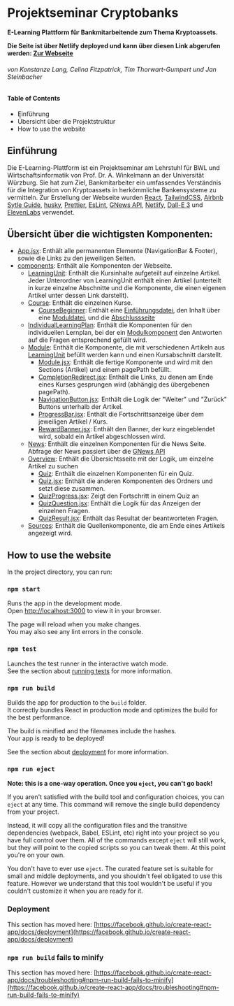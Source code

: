 # Projektseminar Cryptobanks

**E-Learning Plattform für Bankmitarbeitende zum Thema Kryptoassets.**

**Die Seite ist über Netlify deployed und kann über diesen Link abgerufen werden: [Zur Webseite](https://bucolic-stardust-2f7b6f.netlify.app)**

###### von Konstanze Lang, Celina Fitzpatrick, Tim Thorwart-Gumpert und Jan Steinbacher


#### Table of Contents
- Einführung
- Übersicht über die Projektstruktur
- How to use the website





## Einführung
Die E-Learning-Plattform ist ein Projektseminar am Lehrstuhl für BWL und Wirtschaftsinformatik von Prof. Dr. A. Winkelmann an der Universität Würzburg. Sie hat zum Ziel, Bankmitarbeiter ein umfassendes Verständnis für die Integration von Kryptoassets in herkömmliche Bankensysteme zu vermitteln. 
Zur Erstellung der Webseite wurden [React](https://react.dev), [TailwindCSS](https://tailwindcss.com), [Airbnb Sytle Guide](https://airbnb.io/javascript/react/), [husky](https://typicode.github.io/husky/), [Prettier](https://prettier.io), [EsLint](https://eslint.org), [GNews API](https://gnews.io), [Netlify](https://www.netlify.com), [Dall-E 3](https://openai.com/dall-e-3) und [ElevenLabs](https://elevenlabs.io) verwendet.

## Übersicht über die wichtigsten Komponenten:

- [App.jsx](src/App.jsx): Enthält alle permanenten Elemente (NavigationBar & Footer), sowie die Links zu den jeweiligen Seiten.
- [components](src/components): Enthält alle Komponenten der Webseite.
  - [LearningUnit](src/components/LearningUnit): Enthält die Kursinhalte aufgeteilt auf einzelne Artikel. Jeder Unterordner von LearningUnit enthält einen Artikel (unterteilt in kurze     einzelne Abschnitte und die Komponente, die einen eigenen Artikel unter dessen Link darstellt).
  - [Course](src/components/Course): Enthält die einzelnen Kurse.
    - [CourseBeginner](src/components/Course/CourseBeginner): Enthält eine [Einführungsdatei](src/components/Course/CourseBeginner/CourseBeginnerIntroduction.jsx), den Inhalt über           eine [Moduldatei](src/components/Course/CourseBeginner/CourseBeginnerModule.jsx), und die [Abschlussseite](src/components/Course/CourseBeginner/CourseBeginnerEnd.jsx)
  - [IndividualLearningPlan](src/components/IndividualLearningPlan): Enthält die Komponenten für den individuellen Lernplan, bei der ein [Modulkomponent](src/components/Module) den        Antworten auf die Fragen entsprechend gefüllt wird.
  - [Module](src/components/Module): Enthält die Komponente, die mit verschiedenen Artikeln aus [LearningUnit](src/components/LearningUnit) befüllt werden kann und einen Kursabschnitt     darstellt.
    - [Module.jsx](src/components/Module.jsx): Enthält die fertige Komponente und wird mit den Sections (Artikel) und einem pagePath befüllt.
    - [CompletionRedirect.jsx](src/components/CompletionRedirect.jsx): Enthält die Links, zu denen am Ende eines Kurses gesprungen wird (abhängig des übergebenen pagePath).
    - [NavigationButton.jsx](src/components/NavigationButton.jsx): Enthält die Logik der "Weiter" und "Zurück" Buttons unterhalb der Artikel.
    - [ProgressBar.jsx](src/components/ProgressBar.jsx): Enthält die Fortschrittsanzeige über dem jeweiligen Artikel / Kurs.
    - [RewardBanner.jsx](src/components/RewardBanner.jsx): Enthält den Banner, der kurz eingeblendet wird, sobald ein Artikel abgeschlossen wird.
  - [News](src/components/News): Enthält die einzelnen Komponenten für die News Seite. Abfrage der News passiert über die [GNews API](https://gnews.io)
  - [Overview](src/components/Overview): Enthält die Übersichtsseite mit der Logik, um einzelne Artikel zu suchen
    - [Quiz](src/components/Quiz): Enthält die einzelnen Komponenten für ein Quiz. 
    - [Quiz.jsx](src/components/Quiz/Quiz.jsx): Enthält die anderen Komponenten des Ordners und setzt diese zusammen.
    - [QuizProgress.jsx](src/components/Quiz/QuizProgress.jsx): Zeigt den Fortschritt in einem Quiz an
    - [QuizQuestion.jsx](src/components/Quiz/QuizQuestion.jsx): Enthält die Logik für das Anzeigen der einzelnen Fragen.
    - [QuizResult.jsx](src/components/Quiz/QuizResult.jsx): Enthält das Resultat der beantworteten Fragen.
  - [Sources](src/components/Sources): Enthält die Quellenkomponente, die am Ende eines Artikels angezeigt wird.




## How to use the website

In the project directory, you can run:

### `npm start`

Runs the app in the development mode.\
Open [http://localhost:3000](http://localhost:3000) to view it in your browser.

The page will reload when you make changes.\
You may also see any lint errors in the console.

### `npm test`

Launches the test runner in the interactive watch mode.\
See the section about [running tests](https://facebook.github.io/create-react-app/docs/running-tests) for more information.

### `npm run build`

Builds the app for production to the `build` folder.\
It correctly bundles React in production mode and optimizes the build for the best performance.

The build is minified and the filenames include the hashes.\
Your app is ready to be deployed!

See the section about [deployment](https://facebook.github.io/create-react-app/docs/deployment) for more information.

### `npm run eject`

**Note: this is a one-way operation. Once you `eject`, you can't go back!**

If you aren't satisfied with the build tool and configuration choices, you can `eject` at any time. This command will remove the single build dependency from your project.

Instead, it will copy all the configuration files and the transitive dependencies (webpack, Babel, ESLint, etc) right into your project so you have full control over them. All of the commands except `eject` will still work, but they will point to the copied scripts so you can tweak them. At this point you're on your own.

You don't have to ever use `eject`. The curated feature set is suitable for small and middle deployments, and you shouldn't feel obligated to use this feature. However we understand that this tool wouldn't be useful if you couldn't customize it when you are ready for it.


### Deployment

This section has moved here: [https://facebook.github.io/create-react-app/docs/deployment](https://facebook.github.io/create-react-app/docs/deployment)

### `npm run build` fails to minify

This section has moved here: [https://facebook.github.io/create-react-app/docs/troubleshooting#npm-run-build-fails-to-minify](https://facebook.github.io/create-react-app/docs/troubleshooting#npm-run-build-fails-to-minify)
